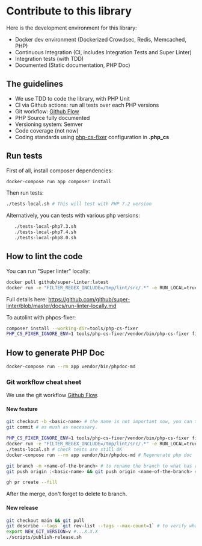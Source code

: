# Contribute to this library

Here is the development environment for this library:

- Docker dev environment (Dockerized Crowdsec, Redis, Memcached, PHP)
- Continuous Integration (CI, includes Integration Tests and Super Linter)
- Integration tests (with TDD)
- Documented (Static documentation, PHP Doc)

## The guidelines

-  We use TDD to code the library, with PHP Unit
-  CI via Github actions: run all tests over each PHP versions
-  Git workflow: [Github Flow](https://guides.github.com/introduction/flow/)
-  PHP Source fully documented
-  Versioning system: Semver
-  Code coverage (not now)
-  Coding standards using [php-cs-fixer](https://cs.symfony.com/) configuration in **.php_cs**

## Run tests

First of all, install composer dependencies:

```bash
docker-compose run app composer install
```
Then run tests:
```bash
./tests-local.sh # This will test with PHP 7.2 version
```

Alternatively, you can tests with various php versions:

```bash
   ./tests-local-php7.3.sh
   ./tests-local-php7.4.sh
   ./tests-local-php8.0.sh
```
## How to lint the code

You can run "Super linter" locally:

```bash
docker pull github/super-linter:latest
docker run -e "FILTER_REGEX_INCLUDE=/tmp/lint/src/.*" -e RUN_LOCAL=true -v ${PWD}:/tmp/lint github/super-linter
```

Full details here: https://github.com/github/super-linter/blob/master/docs/run-linter-locally.md

To autolint with phpcs-fixer:

```bash
composer install --working-dir=tools/php-cs-fixer
PHP_CS_FIXER_IGNORE_ENV=1 tools/php-cs-fixer/vendor/bin/php-cs-fixer fix
```

## How to generate PHP Doc

```bash
docker-compose run --rm app vendor/bin/phpdoc-md
```

### Git workflow cheat sheet

We use the git workflow [Github Flow](https://guides.github.com/introduction/flow/).

#### New feature

```bash
git checkout -b <basic-name> # the name is not important now, you can type "new-features"
git commit # as mush as necessary.

PHP_CS_FIXER_IGNORE_ENV=1 tools/php-cs-fixer/vendor/bin/php-cs-fixer fix # fix coding standards
docker run -e "FILTER_REGEX_INCLUDE=/tmp/lint/src/.*" -e RUN_LOCAL=true -v ${PWD}:/tmp/lint github/super-linter # super linter local pass
./tests-local.sh # check tests are still OK
docker-compose run --rm app vendor/bin/phpdoc-md # Regenerate php doc

git branch -m <name-of-the-branch> # to rename the branch to what has really be done.
git push origin :<basic-name> && git push origin <name-of-the-branch> # Only if already pushed

gh pr create --fill
```

After the merge, don't forget to delete to branch.

#### New release

```bash
git checkout main && git pull
git describe --tags `git rev-list --tags --max-count=1` # to verify what is the current tag
export NEW_GIT_VERSION=v #...X.X.X
./scripts/publish-release.sh
```

